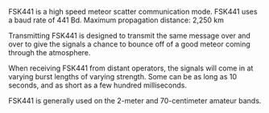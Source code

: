FSK441 is a high speed meteor scatter communication mode. FSK441 uses a baud rate of 441 Bd. Maximum propagation distance: 2,250 km

Transmitting FSK441 is designed to transmit the same message over and over to give the signals a chance to bounce off of a good meteor coming through the atmosphere.

When receiving FSK441 from distant operators, the signals will come in at varying burst lengths of varying strength. Some can be as long as 10 seconds, and as short as a few hundred milliseconds.

FSK441 is generally used on the 2-meter and 70-centimeter amateur bands.